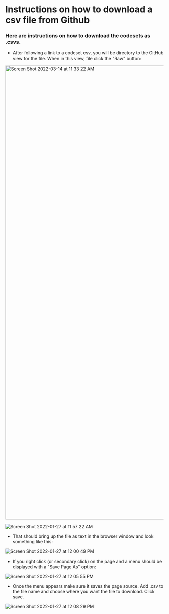# Instructions on how to download a csv file from Github

### Here are instructions on how to download the codesets as .csvs.

* After following a link to a codeset csv, you will be directory to the GitHub view for the file. When in this view, file click the "Raw" button:

<img width="1440" alt="Screen Shot 2022-03-14 at 11 33 22 AM" src="https://user-images.githubusercontent.com/89149346/158207076-45a9e465-79f7-43ef-8a57-f3da6579865e.png">

![Screen Shot 2022-01-27 at 11 57 22 AM](https://user-images.githubusercontent.com/89149346/151406810-a3ab0345-9d10-4771-9748-691dfa90f8ad.png)

* That should bring up the file as text in the browser window and look something like this:

![Screen Shot 2022-01-27 at 12 00 49 PM](https://user-images.githubusercontent.com/89149346/151407027-8ff3a527-56e0-46c6-871d-8224ad268225.png)


* If you right click (or secondary click) on the page and a menu should be displayed with a "Save Page As" option:

![Screen Shot 2022-01-27 at 12 05 55 PM](https://user-images.githubusercontent.com/89149346/151407902-2888454e-ef22-45a7-a91a-d9b5b52ebda6.png)


* Once the menu appears make sure it saves the page source. Add .csv to the file name and choose where you want the file to download. Click save. 


![Screen Shot 2022-01-27 at 12 08 29 PM](https://user-images.githubusercontent.com/89149346/151408326-f445b411-291c-498e-bb59-c3d7edf16823.png)
